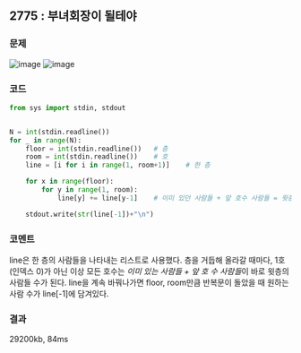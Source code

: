 ## 2775 : 부녀회장이 될테야
### 문제
![image](https://user-images.githubusercontent.com/50744222/136366385-0521f689-bde7-46b0-a3c2-5baf8eaf1e8b.png)
![image](https://user-images.githubusercontent.com/50744222/136366414-c688e10f-a3a5-418a-b913-8f31af560737.png)

### 코드
```python
from sys import stdin, stdout


N = int(stdin.readline())
for _ in range(N):
    floor = int(stdin.readline())   # 층
    room = int(stdin.readline())    # 호
    line = [i for i in range(1, room+1)]    # 한 층

    for x in range(floor):
        for y in range(1, room):
            line[y] += line[y-1]    # 이미 있던 사람들 + 앞 호수 사람들 = 윗층 호의 사람들

    stdout.write(str(line[-1])+"\n")
```
### 코멘트
line은 한 층의 사람들을 나타내는 리스트로 사용했다.
층을 거듭해 올라갈 때마다, 1호(인덱스 0)가 아닌 이상 모든 호수는 *이미 있는 사람들 + 앞 호 수 사람들*이 바로 윗층의 사람들 수가 된다.
line을 계속 바꿔나가면 floor, room만큼 반복문이 돌았을 때 원하는 사람 수가 line[-1]에 담겨있다.

### 결과
29200kb, 84ms
